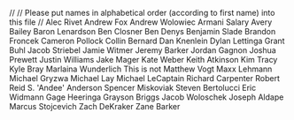 //
// Please put names in alphabetical order (according to first name) into this file
//
Alec Rivet
Andrew Fox
Andrew Wolowiec
Armani Salary
Avery Bailey
Baron Lenardson
Ben Closner
Ben Denys
Benjamin Slade
Brandon Froncek
Cameron Pollock
Collin Bernard
Dan Knenlein
Dylan Lettinga
Grant Buhl
Jacob Striebel
Jamie Witmer
Jeremy Barker
Jordan Gagnon
Joshua Prewett
Justin Williams
Jake Mager
Kate Weber
Keith Atkinson
Kim Tracy
Kyle Bray
Marlaina Wunderlich
This is not Matthew Vogt
Maxx Lehmann
Michael Gryzwa
Michael Lay
Michael LeCaptain
Richard Carpenter 
Robert Reid
S. 'Andee' Anderson
Spencer Miskoviak
Steven Bertolucci
Eric Widmann
Gage Heeringa
Grayson Briggs
Jacob Woloschek
Joseph Aldape
Marcus Stojcevich
Zach DeKraker
Zane Barker

